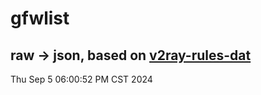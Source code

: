 # gfwlist
## raw -> json, based on [v2ray-rules-dat](https://github.com/Loyalsoldier/v2ray-rules-dat)
Thu Sep  5 06:00:52 PM CST 2024


